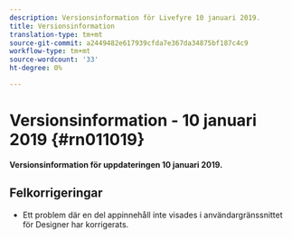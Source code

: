 ```yaml
---
description: Versionsinformation för Livefyre 10 januari 2019.
title: Versionsinformation
translation-type: tm+mt
source-git-commit: a2449482e617939cfda7e367da34875bf187c4c9
workflow-type: tm+mt
source-wordcount: '33'
ht-degree: 0%

---
```



# Versionsinformation - 10 januari 2019 {#rn011019}

**Versionsinformation för uppdateringen 10 januari 2019.**

## Felkorrigeringar

* Ett problem där en del appinnehåll inte visades i användargränssnittet för Designer har korrigerats.
